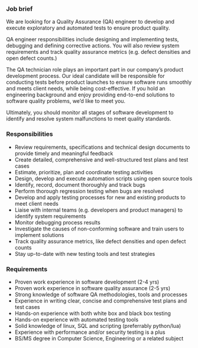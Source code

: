 ### Job brief

We are looking for a Quality Assurance (QA) engineer to develop and execute exploratory and automated tests to ensure product quality.

QA engineer responsibilities include designing and implementing tests, debugging and defining corrective actions. You will also review system requirements and track quality assurance metrics (e.g. defect densities and open defect counts.)

The QA technician role plays an important part in our company’s product development process. Our ideal candidate will be responsible for conducting tests before product launches to ensure software runs smoothly and meets client needs, while being cost-effective. If you hold an engineering background and enjoy providing end-to-end solutions to software quality problems, we’d like to meet you.

Ultimately, you should monitor all stages of software development to identify and resolve system malfunctions to meet quality standards.

### Responsibilities

- Review requirements, specifications and technical design documents to provide timely and meaningful feedback
- Create detailed, comprehensive and well-structured test plans and test cases
- Estimate, prioritize, plan and coordinate testing activities
- Design, develop and execute automation scripts using open source tools
- Identify, record, document thoroughly and track bugs
- Perform thorough regression testing when bugs are resolved
- Develop and apply testing processes for new and existing products to meet client needs
- Liaise with internal teams (e.g. developers and product managers) to identify system requirements
- Monitor debugging process results
- Investigate the causes of non-conforming software and train users to implement solutions
- Track quality assurance metrics, like defect densities and open defect counts
- Stay up-to-date with new testing tools and test strategies

### Requirements

- Proven work experience in software development (2-4 yrs)
- Proven work experience in software quality assurance (2-5 yrs)
- Strong knowledge of software QA methodologies, tools and processes
- Experience in writing clear, concise and comprehensive test plans and test cases
- Hands-on experience with both white box and black box testing
- Hands-on experience with automated testing tools
- Solid knowledge of linux, SQL and scripting (preferrably python/lua)
- Experience with performance and/or security testing is a plus
- BS/MS degree in Computer Science, Engineering or a related subject
